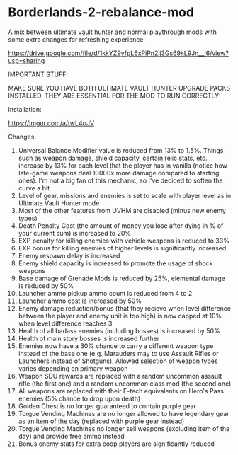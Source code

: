 # Borderlands-2-rebalance-mod
A mix between ultimate vault hunter and normal playthrough mods with some extra changes for refreshing experience

https://drive.google.com/file/d/1kkYZ9yfpL6xPiPn2ij3Gs69kL9Jn__l6/view?usp=sharing

IMPORTANT STUFF:

MAKE SURE YOU HAVE BOTH ULTIMATE VAULT HUNTER UPGRADE PACKS INSTALLED. THEY ARE ESSENTIAL FOR THE MOD TO RUN CORRECTLY!

Installation:

https://imgur.com/a/twL4oJV

Changes:

1. Universal Balance Modifier value is reduced from 13% to 1.5%. Things such as weapon damage, shield capacity, certain relic stats, etc. increase by 13% for each level that the player has in vanilla (notice how late-game weapons deal 10000x more damage compared to starting ones). I'm not a big fan of this mechanic, so I've decided to soften the curve a bit.
2. Level of gear, missions and enemies is set to scale with player level as in Ultimate Vault Hunter mode
3. Most of the other features from UVHM are disabled (minus new enemy types)
4. Death Penalty Cost (the amount of money you lose after dying in % of your current sum) is increased to 20%
5. EXP penalty for killing enemies with vehicle weapons is reduced to 33%
6. EXP bonus for killing enemies of higher levels is significantly increased
7. Enemy respawn delay is increased
8. Enemy shield capacity is increased to promote the usage of shock weapons
9. Base damage of Grenade Mods is reduced by 25%, elemental damage is reduced by 50%
10. Launcher ammo pickup ammo count is reduced from 4 to 2
11. Launcher ammo cost is increased by 50%
12. Enemy damage reduction/bonus (that they recieve when level difference between the player and enemy unit is too high) is now capped at 10% when level difference reaches 3
13. Health of all badass enemies (including bosses) is increased by 50%
14. Health of main story bosses is increased further 
15. Enemies now have a 30% chance to carry a different weapon type instead of the base one (e.g. Marauders may to use Assault Rifles or Launchers instead of Shotguns). Allowed selection of weapon types varies depending on primary weapon
16. Weapon SDU rewards are replaced with a random uncommon assault rifle (the first one) and a random uncommon class mod (the second one)
17. All weapons are replaced with their E-tech equivalents on Hero's Pass enemies (5% chance to drop upon death)
18. Golden Chest is no longer guaranteed to contain purple gear
19. Torgue Vending Machines are no longer allowed to have legendary gear as an item of the day (replaced with purple gear instead)
20. Torgue Vending Machines no longer sell weapons (excluding item of the day) and provide free ammo instead
21. Bonus enemy stats for extra coop players are significantly reduced
